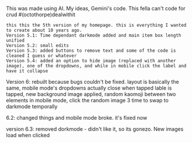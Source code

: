 This was made using AI. My ideas, Gemini's code. This fella can't code for crud #(octothorpe)dealwithit
~~~
this this the 5th version of my homepage. this is everything I wanted to create about 10 years ago. 
Version 5.1: Time dependant darkmode added and main item box length unified 
Version 5.2: small edits
Version 5.3: added buttons to remove text and some of the code is cleaned I guess or whatever 
Version 5.4: added an option to hide image (replaced with another image), one of the dropdowns, and while in mobile click the label and have it collapse 
~~~
Version 6: rebuilt because bugs couldn't be fixed. layout is basically the same, mobile mode's dropdowns actually close when tapped lable is tapped, new background image applied, random kaomoji between two elements in mobile mode, click the random image 3 time to swap to darkmode temporally 

6.2: changed things and mobile mode broke. it's fixed now

version 6.3: removed dorkmode - didn't like it, so its gonezo. New images load when clicked
